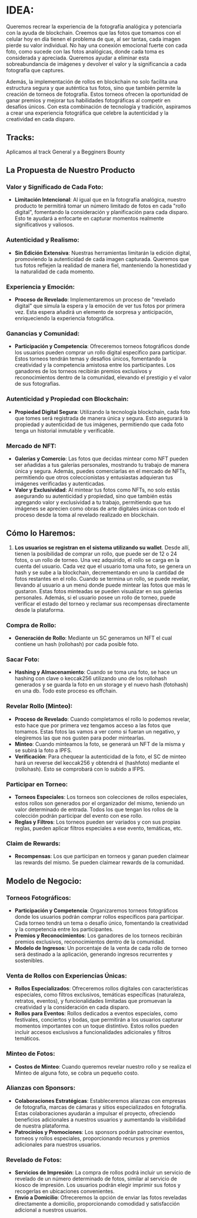 # IDEA:

Queremos recrear la experiencia de la fotografía analógica y potenciarla con la ayuda de blockchain. Creemos que las fotos que tomamos con el celular hoy en día tienen el problema de que, al ser tantas, cada imagen pierde su valor individual. No hay una conexión emocional fuerte con cada foto, como sucede con las fotos analógicas, donde cada toma es considerada y apreciada. Queremos ayudar a eliminar esta sobreabundancia de imágenes y devolver el valor y la significancia a cada fotografía que captures.

Además, la implementación de rollos en blockchain no solo facilita una estructura segura y que auténtica tus fotos, sino que también permite la creación de torneos de fotografía. Estos torneos ofrecen la oportunidad de ganar premios y mejorar tus habilidades fotográficas al competir en desafíos únicos. Con esta combinación de tecnología y tradición, aspiramos a crear una experiencia fotográfica que celebre la autenticidad y la creatividad en cada disparo.

## Tracks:

Aplicamos al track General y a Begginers Bounty

## La Propuesta de Nuestro Producto

### Valor y Significado de Cada Foto:

- **Limitación Intencional**: Al igual que en la fotografía analógica, nuestro producto te permitirá tomar un número limitado de fotos en cada "rollo digital", fomentando la consideración y planificación para cada disparo. Esto te ayudará a enfocarte en capturar momentos realmente significativos y valiosos.

### Autenticidad y Realismo:

- **Sin Edición Extensiva**: Nuestras herramientas limitarán la edición digital, promoviendo la autenticidad de cada imagen capturada. Queremos que tus fotos reflejen la realidad de manera fiel, manteniendo la honestidad y la naturalidad de cada momento.

### Experiencia y Emoción:

- **Proceso de Revelado**: Implementaremos un proceso de "revelado digital" que simula la espera y la emoción de ver tus fotos por primera vez. Esta espera añadirá un elemento de sorpresa y anticipación, enriqueciendo la experiencia fotográfica.

### Ganancias y Comunidad:

- **Participación y Competencia**: Ofreceremos torneos fotográficos donde los usuarios pueden comprar un rollo digital específico para participar. Estos torneos tendrán temas y desafíos únicos, fomentando la creatividad y la competencia amistosa entre los participantes. Los ganadores de los torneos recibirán premios exclusivos y reconocimientos dentro de la comunidad, elevando el prestigio y el valor de sus fotografías.

### Autenticidad y Propiedad con Blockchain:

- **Propiedad Digital Segura**: Utilizando la tecnología blockchain, cada foto que tomes será registrada de manera única y segura. Esto asegurará la propiedad y autenticidad de tus imágenes, permitiendo que cada foto tenga un historial inmutable y verificable.

### Mercado de NFT:

- **Galerías y Comercio**: Las fotos que decidas mintear como NFT pueden ser añadidas a tus galerías personales, mostrando tu trabajo de manera única y segura. Además, puedes comerciarlas en el mercado de NFTs, permitiendo que otros coleccionistas y entusiastas adquieran tus imágenes verificadas y autenticadas.
- **Valor y Exclusividad**: Al mintear tus fotos como NFTs, no solo estás asegurando su autenticidad y propiedad, sino que también estás agregando valor y exclusividad a tu trabajo, permitiendo que tus imágenes se aprecien como obras de arte digitales únicas con todo el proceso desde la toma al revelado realizado en blockchain.

## Cómo lo Haremos:

1. **Los usuarios se registran en el sistema utilizando su wallet**. Desde allí, tienen la posibilidad de comprar un rollo, que puede ser de 12 o 24 fotos, o un rollo de torneo. Una vez adquirido, el rollo se carga en la cuenta del usuario. Cada vez que el usuario toma una foto, se genera un hash y se sube a la blockchain, decrementando en uno la cantidad de fotos restantes en el rollo. Cuando se termina un rollo, se puede revelar, llevando al usuario a un menú donde puede mintear las fotos que más le gustaron. Estas fotos minteadas se pueden visualizar en sus galerías personales. Además, si el usuario posee un rollo de torneo, puede verificar el estado del torneo y reclamar sus recompensas directamente desde la plataforma.

### Compra de Rollo:

- **Generación de Rollo**: Mediante un SC generamos un NFT el cual contiene un hash (rollohash) por cada posible foto.

### Sacar Foto:

- **Hashing y Almacenamiento**: Cuando se toma una foto, se hace un hashing con clave o keccak256 utilizando uno de los rollohash generados y se guarda la foto en un storage y el nuevo hash (fotohash) en una db. Todo este proceso es offchain.

### Revelar Rollo (Minteo):

- **Proceso de Revelado**: Cuando completamos el rollo lo podemos revelar, esto hace que por primera vez tengamos acceso a las fotos que tomamos. Estas fotos las vamos a ver como si fueran un negativo, y elegiremos las que nos gusten para poder mintearlas.
- **Minteo**: Cuando minteamos la foto, se generará un NFT de la misma y se subirá la foto a IPFS.
- **Verificación**: Para chequear la autenticidad de la foto, el SC de minteo hará un reverse del keccak256 y obtendrá el (hashfoto) mediante el (rollohash). Esto se comprobará con lo subido a IFPS.

### Participar en Torneo:

- **Torneos Especiales**: Los torneos son colecciones de rollos especiales, estos rollos son generados por el organizador del mismo, teniendo un valor determinado de entrada. Todos los que tengan los rollos de la colección podrán participar del evento con ese rollo.
- **Reglas y Filtros**: Los torneos pueden ser variados y con sus propias reglas, pueden aplicar filtros especiales a ese evento, temáticas, etc.

### Claim de Rewards:

- **Recompensas**: Los que participan en torneos y ganan pueden claimear las rewards del mismo. Se pueden claimear rewards de la comunidad.

## Modelo de Negocio:

### Torneos Fotográficos:

- **Participación y Competencia**: Organizaremos torneos fotográficos donde los usuarios podrán comprar rollos específicos para participar. Cada torneo tendrá un tema o desafío único, fomentando la creatividad y la competencia entre los participantes.
- **Premios y Reconocimientos**: Los ganadores de los torneos recibirán premios exclusivos, reconocimientos dentro de la comunidad.
- **Modelo de Ingresos**: Un porcentaje de la venta de cada rollo de torneo será destinado a la aplicación, generando ingresos recurrentes y sostenibles.

### Venta de Rollos con Experiencias Únicas:

- **Rollos Especializados**: Ofreceremos rollos digitales con características especiales, como filtros exclusivos, temáticas específicas (naturaleza, retratos, eventos), y funcionalidades limitadas que promuevan la creatividad y la consideración en cada disparo.
- **Rollos para Eventos**: Rollos dedicados a eventos especiales, como festivales, conciertos y bodas, que permitirán a los usuarios capturar momentos importantes con un toque distintivo. Estos rollos pueden incluir accesos exclusivos a funcionalidades adicionales y filtros temáticos.

### Minteo de Fotos:

- **Costos de Minteo**: Cuando queremos revelar nuestro rollo y se realiza el Minteo de alguna foto, se cobra un pequeño costo.

### Alianzas con Sponsors:

- **Colaboraciones Estratégicas**: Estableceremos alianzas con empresas de fotografía, marcas de cámaras y sitios especializados en fotografía. Estas colaboraciones ayudarán a impulsar el proyecto, ofreciendo beneficios adicionales a nuestros usuarios y aumentando la visibilidad de nuestra plataforma.
- **Patrocinios y Promociones**: Los sponsors podrán patrocinar eventos, torneos y rollos especiales, proporcionando recursos y premios adicionales para nuestros usuarios.

### Revelado de Fotos:

- **Servicios de Impresión**: La compra de rollos podrá incluir un servicio de revelado de un número determinado de fotos, similar al servicio de kiosco de impresión. Los usuarios podrán elegir imprimir sus fotos y recogerlas en ubicaciones convenientes.
- **Envío a Domicilio**: Ofreceremos la opción de enviar las fotos reveladas directamente a domicilio, proporcionando comodidad y satisfacción adicional a nuestros usuarios.
